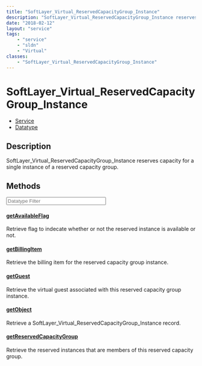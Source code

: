 ```yaml
---
title: "SoftLayer_Virtual_ReservedCapacityGroup_Instance"
description: "SoftLayer_Virtual_ReservedCapacityGroup_Instance reserves capacity for a single instance of a reserved capacity group."
date: "2018-02-12"
layout: "service"
tags:
    - "service"
    - "sldn"
    - "Virtual"
classes:
    - "SoftLayer_Virtual_ReservedCapacityGroup_Instance"
---
```

# SoftLayer_Virtual_ReservedCapacityGroup_Instance
<div id='service-datatype'>
    <ul id='sldn-reference-tabs'>
    <li id='service'> <a href='/reference/services/SoftLayer_Virtual_ReservedCapacityGroup_Instance' >Service</a></li>    <li id='datatype'> <a href='/reference/datatypes/SoftLayer_Virtual_ReservedCapacityGroup_Instance' >Datatype</a></li>
    </ul>
</div>

## Description
SoftLayer_Virtual_ReservedCapacityGroup_Instance reserves capacity for a single instance of a reserved capacity group. 



        
<div id="properties" class="content service-content">

## Methods

<div class="view-filters">
    <div class="clearfix">
        <div class="search-input-box">
            <input placeholder="Datatype Filter" onkeyup="titleSearch(inputId='edit-combine', divId='method-div', elementClass='method-row')" 
                type="text" id="edit-combine" value="" size="30" maxlength="128" class="form-text">
        </div>
    </div>
</div>

#### [getAvailableFlag](/reference/services/SoftLayer_Virtual_ReservedCapacityGroup_Instance/getAvailableFlag)
Retrieve flag to indecate whether or not the reserved instance is available or not.

#### [getBillingItem](/reference/services/SoftLayer_Virtual_ReservedCapacityGroup_Instance/getBillingItem)
Retrieve the billing item for the reserved capacity group instance.

#### [getGuest](/reference/services/SoftLayer_Virtual_ReservedCapacityGroup_Instance/getGuest)
Retrieve the virtual guest associated with this reserved capacity group instance.

#### [getObject](/reference/services/SoftLayer_Virtual_ReservedCapacityGroup_Instance/getObject)
Retrieve a SoftLayer_Virtual_ReservedCapacityGroup_Instance record.

#### [getReservedCapacityGroup](/reference/services/SoftLayer_Virtual_ReservedCapacityGroup_Instance/getReservedCapacityGroup)
Retrieve the reserved instances that are members of this reserved capacity group.

</div>

